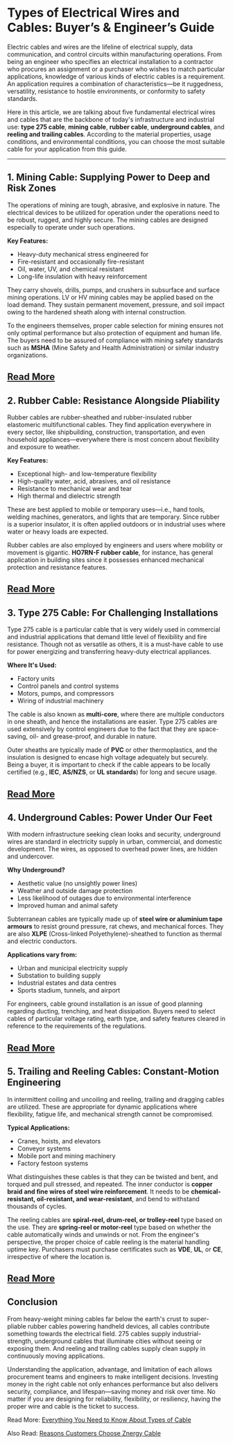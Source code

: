 # Types of Electrical Wires and Cables: Buyer’s & Engineer’s Guide

Electric cables and wires are the lifeline of electrical supply, data communication, and control circuits within manufacturing operations. From being an engineer who specifies an electrical installation to a contractor who procures an assignment or a purchaser who wishes to match particular applications, knowledge of various kinds of electric cables is a requirement. An application requires a combination of characteristics—be it ruggedness, versatility, resistance to hostile environments, or conformity to safety standards.

Here in this article, we are talking about five fundamental electrical wires and cables that are the backbone of today's infrastructure and industrial use: **type 275 cable**, **mining cable**, **rubber cable**, **underground cables**, and **reeling and trailing cables**. According to the material properties, usage conditions, and environmental conditions, you can choose the most suitable cable for your application from this guide.

---

## 1. Mining Cable: Supplying Power to Deep and Risk Zones

The operations of mining are tough, abrasive, and explosive in nature. The electrical devices to be utilized for operation under the operations need to be robust, rugged, and highly secure. The mining cables are designed especially to operate under such operations.

**Key Features:**

- Heavy-duty mechanical stress engineered for  
- Fire-resistant and occasionally fire-resistant  
- Oil, water, UV, and chemical resistant  
- Long-life insulation with heavy reinforcement

They carry shovels, drills, pumps, and crushers in subsurface and surface mining operations. LV or HV mining cables may be applied based on the load demand. They sustain permanent movement, pressure, and soil impact owing to the hardened sheath along with internal construction.

To the engineers themselves, proper cable selection for mining ensures not only optimal performance but also protection of equipment and human life. The buyers need to be assured of compliance with mining safety standards such as **MSHA** (Mine Safety and Health Administration) or similar industry organizations.

[Read More](https://www.znergycable.com/australian-mining-cable/)
---

## 2. Rubber Cable: Resistance Alongside Pliability

Rubber cables are rubber-sheathed and rubber-insulated rubber elastomeric multifunctional cables. They find application everywhere in every sector, like shipbuilding, construction, transportation, and even household appliances—everywhere there is most concern about flexibility and exposure to weather.

**Key Features:**

- Exceptional high- and low-temperature flexibility  
- High-quality water, acid, abrasives, and oil resistance  
- Resistance to mechanical wear and tear  
- High thermal and dielectric strength

These are best applied to mobile or temporary uses—i.e., hand tools, welding machines, generators, and lights that are temporary. Since rubber is a superior insulator, it is often applied outdoors or in industrial uses where water or heavy loads are expected.

Rubber cables are also employed by engineers and users where mobility or movement is gigantic. **HO7RN-F rubber cable**, for instance, has general application in building sites since it possesses enhanced mechanical protection and resistance features.

[Read More](https://www.znergycable.com/rubber-cable/)
---

## 3. Type 275 Cable: For Challenging Installations

Type 275 cable is a particular cable that is very widely used in commercial and industrial applications that demand little level of flexibility and fire resistance. Though not as versatile as others, it is a must-have cable to use for power energizing and transferring heavy-duty electrical appliances.

**Where It's Used:**

- Factory units  
- Control panels and control systems  
- Motors, pumps, and compressors  
- Wiring of industrial machinery

The cable is also known as **multi-core**, where there are multiple conductors in one sheath, and hence the installations are easier. Type 275 cables are used extensively by control engineers due to the fact that they are space-saving, oil- and grease-proof, and durable in nature.

Outer sheaths are typically made of **PVC** or other thermoplastics, and the insulation is designed to encase high voltage adequately but securely. Being a buyer, it is important to check if the cable appears to be locally certified (e.g., **IEC**, **AS/NZS**, or **UL standards**) for long and secure usage.

[Read More](https://www.znergycable.com/australian-mining-cable/)
---

## 4. Underground Cables: Power Under Our Feet

With modern infrastructure seeking clean looks and security, underground wires are standard in electricity supply in urban, commercial, and domestic development. The wires, as opposed to overhead power lines, are hidden and undercover.

**Why Underground?**

- Aesthetic value (no unsightly power lines)  
- Weather and outside damage protection  
- Less likelihood of outages due to environmental interference  
- Improved human and animal safety

Subterranean cables are typically made up of **steel wire or aluminium tape armours** to resist ground pressure, rat chews, and mechanical forces. They are also **XLPE** (Cross-linked Polyethylene)-sheathed to function as thermal and electric conductors.

**Applications vary from:**

- Urban and municipal electricity supply  
- Substation to building supply  
- Industrial estates and data centres  
- Sports stadium, tunnels, and airport

For engineers, cable ground installation is an issue of good planning regarding ducting, trenching, and heat dissipation. Buyers need to select cables of particular voltage rating, earth type, and safety features cleared in reference to the requirements of the regulations.

[Read More](https://www.znergycable.com/33kv-cables/)
---

## 5. Trailing and Reeling Cables: Constant-Motion Engineering

In intermittent coiling and uncoiling and reeling, trailing and dragging cables are utilized. These are appropriate for dynamic applications where flexibility, fatigue life, and mechanical strength cannot be compromised.

**Typical Applications:**

- Cranes, hoists, and elevators  
- Conveyor systems  
- Mobile port and mining machinery  
- Factory festoon systems

What distinguishes these cables is that they can be twisted and bent, and torqued and pull stressed, and repeated. The inner conductor is **copper braid and fine wires of steel wire reinforcement**. It needs to be **chemical-resistant, oil-resistant, and wear-resistant**, and bend to withstand thousands of cycles.

The reeling cables are **spiral-reel, drum-reel, or trolley-reel** type based on the use. They are **spring-reel or motor-reel** type based on whether the cable automatically winds and unwinds or not. From the engineer's perspective, the proper choice of cable reeling is the material handling uptime key. Purchasers must purchase certificates such as **VDE**, **UL**, or **CE**, irrespective of where the location is.

[Read More](https://www.znergycable.com/reeling-trailing-cables-to-as-nzs-1802/)
---

## Conclusion

From heavy-weight mining cables far below the earth's crust to super-pliable rubber cables powering handheld devices, all cables contribute something towards the electrical field. 275 cables supply industrial-strength, underground cables that illuminate cities without seeing or exposing them. And reeling and trailing cables supply clean supply in continuously moving applications.

Understanding the application, advantage, and limitation of each allows procurement teams and engineers to make intelligent decisions. Investing money in the right cable not only enhances performance but also delivers security, compliance, and lifespan—saving money and risk over time. No matter if you are designing for reliability, flexibility, or resiliency, having the proper wire and cable is the ticket to success.

Read More: [Everything You Need to Know About Types of Cable](https://znergycable01.wixsite.com/znergycable/post/everything-you-need-to-know-about-types-of-cable)

Also Read: [Reasons Customers Choose  Znergy Cable](https://sites.google.com/view/znergycable/reasons-customers-choose-znergy-cable?)
